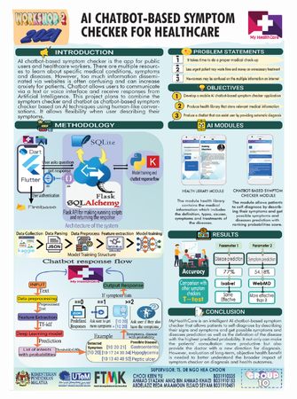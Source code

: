 ![POSTER](https://github.com/chooikeenyu/AI-CHATBOT-BASED-SYMPTOM-CHECKER-FOR-HEAELTHCARE/blob/main/images/Poster%2010.png)


